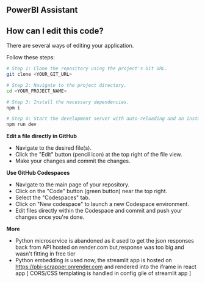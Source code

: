 ## PowerBI Assistant

## How can I edit this code?

There are several ways of editing your application.

Follow these steps:  

```sh
# Step 1: Clone the repository using the project's Git URL.
git clone <YOUR_GIT_URL>

# Step 2: Navigate to the project directory.
cd <YOUR_PROJECT_NAME>

# Step 3: Install the necessary dependencies.
npm i

# Step 4: Start the development server with auto-reloading and an instant preview.
npm run dev
```

**Edit a file directly in GitHub**

- Navigate to the desired file(s).
- Click the "Edit" button (pencil icon) at the top right of the file view.
- Make your changes and commit the changes.

**Use GitHub Codespaces**

- Navigate to the main page of your repository.
- Click on the "Code" button (green button) near the top right.
- Select the "Codespaces" tab.
- Click on "New codespace" to launch a new Codespace environment.
- Edit files directly within the Codespace and commit and push your changes once you're done.

**More**
- Python microservice is abandoned as it used to get the json responses back from API hosted on render.com but,response was too big and wasn't fitting in free tier
- Python embedding is used now, the streamlit app is hosted on https://pbi-scrapper.onrender.com and rendered into the iframe in react app [ CORS/CSS templating is handled in config gile of streamlit app ]
